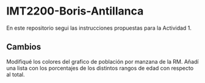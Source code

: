 # IMT2200-Boris-Antillanca
En este repositorio segui las instrucciones propuestas para la Actividad 1.

## Cambios
Modifiqué los colores del grafico de población por manzana de la RM.
Añadí una lista con los porcentajes de los distintos rangos de edad con respecto al total.
